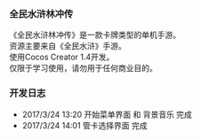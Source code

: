 ### 全民水浒林冲传
《全民水浒林冲传》是一款卡牌类型的单机手游。  
资源主要来自《全民水浒》手游。  
使用Cocos Creator 1.4开发。  
仅限于学习使用，请勿用于任何商业目的。  

### 开发日志
- 2017/3/24 13:20 开始菜单界面 和 背景音乐 完成
- 2017/3/24 14:01 管卡选择界面 完成


